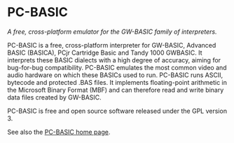 # PC-BASIC #
*A free, cross-platform emulator for the GW-BASIC family of interpreters.*

PC-BASIC is a free, cross-platform interpreter for GW-BASIC, Advanced BASIC (BASICA), PCjr Cartridge Basic and Tandy 1000 GWBASIC.
It interprets these BASIC dialects with a high degree of accuracy, aiming for bug-for-bug compatibility.
PC-BASIC emulates the most common video and audio hardware on which these BASICs used to run.
PC-BASIC runs ASCII, bytecode and protected .BAS files.
It implements floating-point arithmetic in the Microsoft Binary Format (MBF) and can therefore
read and write binary data files created by GW-BASIC.

PC-BASIC is free and open source software released under the GPL version 3.

See also the [PC-BASIC home page](http://robhagemans.github.io/pcbasic/).

